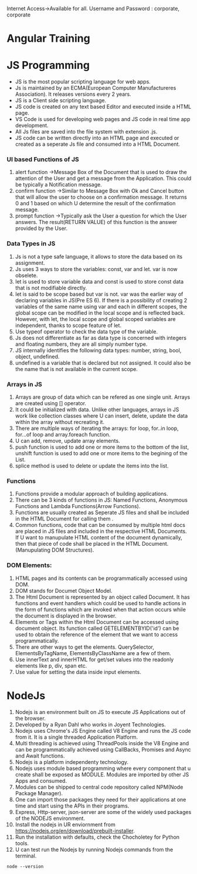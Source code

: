 Internet Access->Available for all.
Username and Password : corporate, corporate
# Angular Training
# JS Programming
- JS is the most popular scripting language for web apps. 
- Js is maintained by an ECMA(European Computer Manufactureres Association). It releases versions every 2 years.
- JS is a Client side scripting language. 
- JS code is created on any text based Editor and executed inside a HTML page. 
- VS Code is used for developing web pages and JS code in real time app development.
- All Js files are saved into the file system with extension .js.
- JS code can be written directly into an HTML page and executed or created as a seperate Js file and consumed into a HTML Document.    

### UI based Functions of JS
1. alert function ->Message Box of the Document that is used to draw the attention of the User and get a message from the Application. This could be typically a Notification message. 
2. confirm function ->Similar to Message Box with Ok and Cancel button that will allow the user to choose on a confirmation message. It returns 0 and 1 based on which U determine the result of the confirmation message. 
3. prompt function ->Typically ask the User a question for which the User answers. The result(RETURN VALUE) of this function is the answer provided by the User. 

### Data Types in JS
1. Js is not a type safe language, it allows to store the data based on its assignment. 
2. Js uses 3 ways to store the variables: const, var and let. var is now obselete.
3. let is used to store variable data and const is used to store const data that is not modifiable directly.
4. let is said to be scope based but var is not. var was the earlier way of declaring variables in JS(Pre ES 6). If there is a possibility of creating 2 variables of the same name using var and each in different scopes, the global scope can be modified in the local scope and is reflected back. However, with let, the local scope and global scoped variables are independent, thanks to scope feature of let.   
5. Use typeof operator to check the data type of the variable. 
6. Js does not differentiate as far as data type is concerned with integers and floating numbers, they are all simply number type. 
7. JS internally identifies the following data types: number, string, bool, object, undefined. 
8. undefined is a variable that is declared but not assigned. It could also be the name that is not available in the current scope. 

### Arrays in JS
1. Arrays are group of data which can be refered as one single unit. Arrays are created using [] operator. 
2. It could be initialized with data. Unlike other languages, arrays in JS work like collection classes where U can insert, delete, update the data within the array without recreating it. 
3. There are multiple ways of iterating the arrays: for loop, for..in loop, for...of loop and array.foreach function.
4. U can add, remove, update array elements. 
5. push function is used to add one or more items to the bottom of the list, unshift function is used to add one or more items to the begining of the List. 
6. splice method is used to delete or update the items into the list. 

### Functions
1. Functions provide a modular approach of building applications.
2. There can be 3 kinds of functions in JS: Named Functions, Anonymous Functions and Lambda Functions(Arrow Functions). 
3. Functions are usually created as Seperate JS files and shall be included in the HTML Document for calling them .
4. Common functions, code that can be consumed by multiple html docs are placed in JS files and included in the respective HTML Documents. If U want to manupulate HTML content of the document dynamically, then that piece of code shall be placed in the HTML Document. (Manupulating DOM Structures). 

### DOM Elements:
1. HTML pages and its contents can be programmatically accessed using DOM.
2. DOM stands for Documet Object Model. 
3. The Html Document is represented by an object called Document. It has functions and event handlers which could be used to handle actions in the form of functions which are invoked when that action occurs while the document is displayed in the browser. 
4. Elements or Tags within the Html Document can be accessed using document object. Its function called GETELEMENTBYID('id') can be used to obtain the reference of the element that we want to access programmatically. 
5. There are other ways to get the elements. QuerySelector, ElementsByTagName, ElementsByClassName are a few of them. 
6. Use innerText and innerHTML for get/set values into the readonly elements like p, div, span etc. 
7. Use value for setting the data inside input elements. 

# NodeJs
1. Nodejs is an environment built on JS to execute JS Applications out of the browser. 
2. Developed by a Ryan Dahl who works in Joyent Technologies. 
3. Nodejs uses Chrome's JS Engine called V8 Engine and runs the JS code from it. It is a single threaded Application Platform. 
4. Multi threading is achieved using ThreadPools inside the V8 Engine and can be programmatically achieved using CallBacks, Promises and Async and Await functions. 
5. Nodejs is a platform independenty technology.
6. Nodejs uses module based programming where every component that u create shall be exposed as MODULE. Modules are imported by other JS Apps and consumed. 
7. Modules can be shipped to central code repository called NPM(Node Package Manager).
8. One can import those packages they need for their applications at one time and start using the APIs in their programs. 
9. Express, Http-server, json-server are some of the widely used packages of the NODEJS environment.
10. Install the nodejs in UR enviornment from https://nodejs.org/en/download/prebuilt-installer.
11. Run the installation with defaults, check the Chocholetey for Python tools.
12. U can test run the Nodejs by running Nodejs commands from the terminal. 
```
node --version
``` 
  
